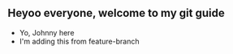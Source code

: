 ## Heyoo everyone, welcome to my git guide

- Yo, Johnny here
- I'm adding this from feature-branch
